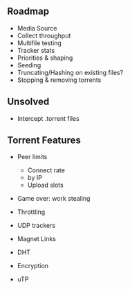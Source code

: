 ## Roadmap

* Media Source
* Collect throughput
* Multifile testing
* Tracker stats
* Priorities & shaping
* Seeding
* Truncating/Hashing on existing files?
* Stopping & removing torrents

## Unsolved

* Intercept .torrent files

## Torrent Features

* Peer limits
  * Connect rate
  * by IP
  * Upload slots
* Game over: work stealing
* Throttling
* UDP trackers

* Magnet Links
* DHT
* Encryption
* uTP
